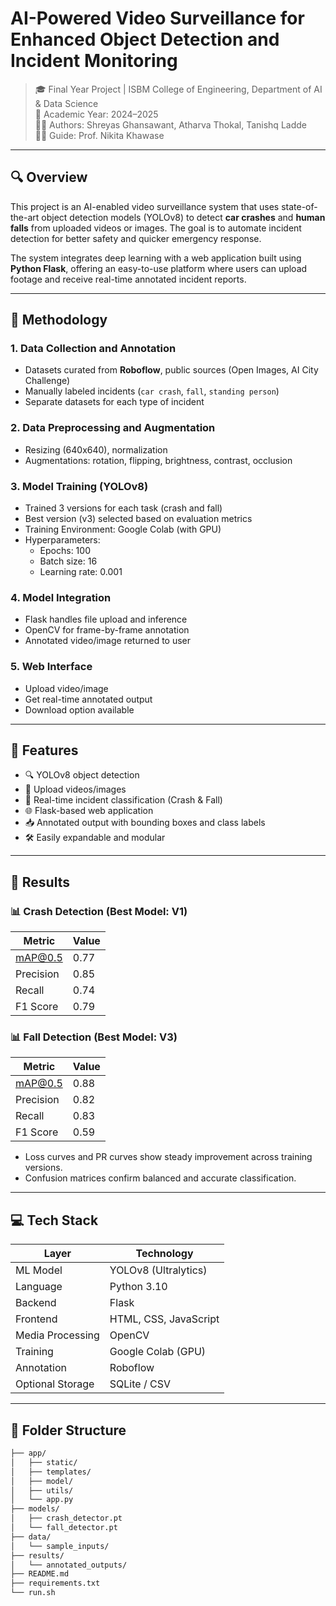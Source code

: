 # AI-Powered Video Surveillance for Enhanced Object Detection and Incident Monitoring

> 🎓 Final Year Project | ISBM College of Engineering, Department of AI & Data Science  
> 📅 Academic Year: 2024–2025  
> 👨‍💻 Authors: Shreyas Ghansawant, Atharva Thokal, Tanishq Ladde  
> 🧑‍🏫 Guide: Prof. Nikita Khawase

---

## 🔍 Overview

This project is an AI-enabled video surveillance system that uses state-of-the-art object detection models (YOLOv8) to detect **car crashes** and **human falls** from uploaded videos or images. The goal is to automate incident detection for better safety and quicker emergency response.

The system integrates deep learning with a web application built using **Python Flask**, offering an easy-to-use platform where users can upload footage and receive real-time annotated incident reports.

---

## 🧠 Methodology

### 1. **Data Collection and Annotation**
- Datasets curated from **Roboflow**, public sources (Open Images, AI City Challenge)
- Manually labeled incidents (`car crash`, `fall`, `standing person`)
- Separate datasets for each type of incident

### 2. **Data Preprocessing and Augmentation**
- Resizing (640x640), normalization
- Augmentations: rotation, flipping, brightness, contrast, occlusion

### 3. **Model Training (YOLOv8)**
- Trained 3 versions for each task (crash and fall)
- Best version (v3) selected based on evaluation metrics
- Training Environment: Google Colab (with GPU)
- Hyperparameters:  
  - Epochs: 100  
  - Batch size: 16  
  - Learning rate: 0.001  

### 4. **Model Integration**
- Flask handles file upload and inference
- OpenCV for frame-by-frame annotation
- Annotated video/image returned to user

### 5. **Web Interface**
- Upload video/image
- Get real-time annotated output
- Download option available

---

## 🎯 Features

- 🔍 YOLOv8 object detection
- 🎥 Upload videos/images
- 🧠 Real-time incident classification (Crash & Fall)
- 🌐 Flask-based web application
- 📥 Annotated output with bounding boxes and class labels
- 🛠️ Easily expandable and modular

---

## 🧪 Results

### 📊 Crash Detection (Best Model: V1)
| Metric     | Value |
|------------|-------|
| mAP@0.5    | 0.77  |
| Precision  | 0.85  |
| Recall     | 0.74  |
| F1 Score   | 0.79  |

### 📊 Fall Detection (Best Model: V3)
| Metric     | Value |
|------------|-------|
| mAP@0.5    | 0.88  |
| Precision  | 0.82  |
| Recall     | 0.83  |
| F1 Score   | 0.59  |

- Loss curves and PR curves show steady improvement across training versions.
- Confusion matrices confirm balanced and accurate classification.

---

## 💻 Tech Stack

| Layer            | Technology                      |
|------------------|----------------------------------|
| ML Model         | YOLOv8 (Ultralytics)             |
| Language         | Python 3.10                      |
| Backend          | Flask                            |
| Frontend         | HTML, CSS, JavaScript            |
| Media Processing | OpenCV                           |
| Training         | Google Colab (GPU)               |
| Annotation       | Roboflow                         |
| Optional Storage | SQLite / CSV                     |

---

## 📂 Folder Structure

```bash
├── app/
│   ├── static/
│   ├── templates/
│   ├── model/
│   ├── utils/
│   └── app.py
├── models/
│   ├── crash_detector.pt
│   └── fall_detector.pt
├── data/
│   └── sample_inputs/
├── results/
│   └── annotated_outputs/
├── README.md
├── requirements.txt
└── run.sh
